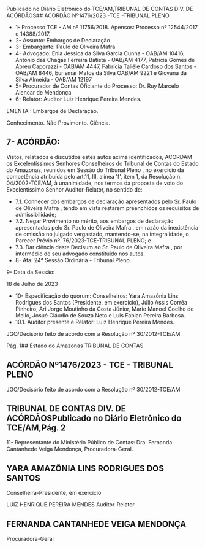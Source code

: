 Publicado  no  Diário  Eletrônico do TCE/AM,TRIBUNAL DE CONTAS DIV. DE ACÓRDÃOS## ACÓRDÃO Nº1476/2023 -TCE -TRIBUNAL PLENO

- 1- Processo TCE - AM nº 11756/2018. Apensos: Processo nº  12544/2017 e 14388/2017.
- 2- Assunto: Embargos de Declaração
- 3- Embargante: Paulo de Oliveira Mafra
- 4- Advogado: Enia Jessica da Silva Garcia Cunha - OAB/AM 10416, Antonio das Chagas Ferreira Batista - OAB/AM 4177, Patrícia Gomes de Abreu Caporazzi - OAB/AM 4447, Fabrícia  Taliéle  Cardoso  dos  Santos  -  OAB/AM  8446,  Eurismar  Matos  da  Silva  OAB/AM 9221 e Giovana da Silva Almeida - OAB/AM 12197
- 5- Procurador  de  Contas  Oficiante  do  Processo: Dr. Ruy  Marcelo  Alencar  de Mendonça
- 6- Relator: Auditor Luiz Henrique Pereira Mendes.

EMENTA : Embargos de Declaração.

Conhecimento. Não Provimento. Ciência.

## 7- ACÓRDÃO:

Vistos, relatados e discutidos estes autos acima identificados, ACORDAM os Excelentíssimos Senhores Conselheiros do Tribunal de Contas do Estado do Amazonas, reunidos  em  Sessão  do Tribunal  Pleno ,  no  exercício  da  competência  atribuída  pelo art.11,  III,  alínea  'f',  item  1,  da  Resolução  n.  04/2002-TCE/AM, à  unanimidade, nos termos da proposta de voto do Excelentíssimo Senhor Auditor-Relator, no sentido de:

- 7.1. Conhecer dos  embargos de declaração apresentados pelo Sr.  Paulo de Oliveira Mafra ,  tendo em vista restarem preenchidos os requisitos de admissibilidade;
- 7.2. Negar Provimento no mérito, aos embargos de declaração apresentados pelo Sr. Paulo de Oliveira Mafra , em  razão da inexistência de  omissão  no  julgado  vergastado,  mantendo-se,  na integralidade, o Parecer Prévio nº. 76/2023-TCE-TRIBUNAL PLENO; e
- 7.3. Dar  ciência deste Decisum ao Sr.  Paulo  de  Oliveira  Mafra , por intermédio de seu advogado constituído nos autos.
- 8- Ata: 24ª Sessão Ordinária - Tribunal Pleno.

9- Data da Sessão:

18 de Julho de 2023

- 10-  Especificação  do  quorum: Conselheiros: Yara  Amazônia  Lins  Rodrigues  dos Santos (Presidente, em exercício), Júlio Assis Corrêa Pinheiro, Ari Jorge Moutinho da Costa  Júnior,  Mario  Manoel  Coelho  de  Mello,  Josué  Cláudio  de  Souza  Neto  e  Luis Fabian Pereira Barbosa.
- 10.1. Auditor presente e Relator: Luiz Henrique Pereira Mendes.

JGO/Decisório feito de acordo com a Resolução nº 30/2012-TCE/AM

Pág. 1## Estado do Amazonas TRIBUNAL DE CONTAS

## ACÓRDÃO Nº1476/2023 - TCE - TRIBUNAL PLENO

JGO/Decisório feito de acordo com a Resolução nº 30/2012-TCE/AM

## TRIBUNAL DE CONTAS DIV. DE ACÓRDÃOSPublicado  no  Diário  Eletrônico do TCE/AM,Pág. 2

11-  Representante do Ministério Público de Contas: Dra. Fernanda Cantanhede Veiga Mendonça, Procuradora-Geral.

## YARA AMAZÔNIA LINS RODRIGUES DOS SANTOS

Conselheira-Presidente, em exercício

LUIZ HENRIQUE PEREIRA MENDES Auditor-Relator

## FERNANDA CANTANHEDE VEIGA MENDONÇA

Procuradora-Geral